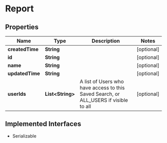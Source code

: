 

# Report


## Properties

| Name | Type | Description | Notes |
|------------ | ------------- | ------------- | -------------|
|**createdTime** | **String** |  |  [optional] |
|**id** | **String** |  |  [optional] |
|**name** | **String** |  |  [optional] |
|**updatedTime** | **String** |  |  [optional] |
|**userIds** | **List&lt;String&gt;** | A list of Users who have access to this Saved Search, or ALL_USERS if visible to all |  [optional] |


## Implemented Interfaces

* Serializable

